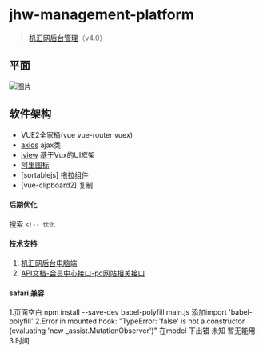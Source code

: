 # jhw-management-platform
> [机汇网后台管理](http://www.jihui88.com/member_new/index.html#/)（v4.0）

## 平面
![图片](https://pro.modao.cc/uploads3/images/1966/19661206/artboard_1527473050.png)

## 软件架构
- VUE2全家桶(vue vue-router vuex)
- [axios](https://github.com/axios/axios) ajax类
- [iview](http://v1.iviewui.com/docs/guide/install) 基于Vux的UI框架
- [阿里图标](http://iconfont.cn/)
- [sortablejs] 拖拉组件
- [vue-clipboard2] 复制

#### 后期优化
搜索 `<!-- 优化`

#### 技术支持
1. [机汇网后台电脑端](https://pro.modao.cc/app/5c5bQDgEFovlgX6fdP4W77J2upRmHzb#screen=s4b3e7bdfa2152531100800)
2. [API文档-会员中心接口-pc网站相关接口](https://jihui88.oschina.io/jhw-api/?file=001-%E4%BC%9A%E5%91%98%E4%B8%AD%E5%BF%83%E6%8E%A5%E5%8F%A3/001-%E4%BA%A7%E5%93%81%E7%AE%A1%E7%90%86/001-%E4%BA%A7%E5%93%81%E5%B1%9E%E6%80%A7%E8%A7%84%E6%A0%BC)


#### safari 兼容
1.页面空白  npm install --save-dev babel-polyfill       main.js 添加import 'babel-polyfill'
2.Error in mounted hook: "TypeError: 'false' is not a constructor (evaluating 'new _assist.MutationObserver')"
在model 下出错 未知 暂无能用
3.时间
